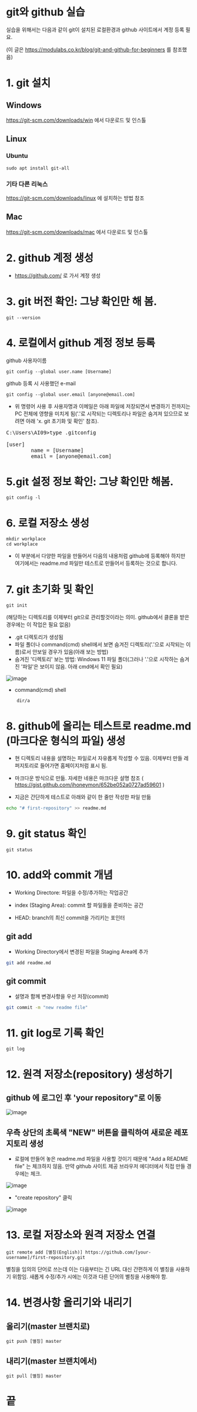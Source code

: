 git와 github 실습
=================
실습을 위해서는 다음과 같이 git이 설치된 로컬환경과 github 사이트에서 계정 등록 필요.

(이 글은 https://modulabs.co.kr/blog/git-and-github-for-beginners 를 참조했음)

# 1. git 설치 
## Windows
https://git-scm.com/downloads/win 에서 다운로드 및 인스톨
## Linux
### Ubuntu
    sudo apt install git-all
### 기타 다른 리눅스 
https://git-scm.com/downloads/linux 에 설치하는 방법 참조
## Mac
https://git-scm.com/downloads/mac 에서 다운로드 및 인스톨

# 2. github 계정 생성
* https://github.com/ 로 가서 계정 생성 


# 3. git 버전 확인: 그냥 확인만 해 봄.
    git --version

# 4. 로컬에서 github 계정 정보 등록
github 사용자이름
  
    git config --global user.name [Username]

github 등록 시 사용했던 e-mail

    git config --global user.email [anyone@email.com]

* 위 명령어 사용 후 사용자명과 이메일은 아래 파일에 저장되면서 변경하기 전까지는 PC 전체에 영향을 미치게 됨('.'로 시작되는 디렉토리나 파일은 숨겨져 있으므로 보려면 아래 'x. git 초기화 및 확인' 참조).

<pre>
C:\Users\AI09>type .gitconfig

[user]
        name = [Username]   
        email = [anyone@email.com]
</pre>

# 5.git 설정 정보 확인: 그냥 확인만 해봄.
    git config -l

# 6. 로컬 저장소 생성
    mkdir workplace
    cd workplace

* 이 부분에서 다양한 파일을 만들어서 다음의 내용처럼 github에 등록해야 하지만 여기에서는 readme.md 파일만 테스트로 만들어서 등록하는 것으로 합니다.

# 7. git 초기화 및 확인
    git init
(해당하는 디렉토리를 이제부터 git으로 관리할것이라는 의미. github에서 클론을 받은 경우에는 이 작업은 필요 없음)

* .git 디렉토리가 생성됨
* 파일 폴더나 command(cmd) shell에서 보면 숨겨진 디렉토리('.'으로 시작되는 이름)로서 안보일 경우가 있음(아래 보는 방법)
* 숨겨진 '디렉토리' 보는 방법: Windows 11 파일 폴더(그러나 '.'으로 시작하는 숨겨진 '파일'은 보이지 않음. 아래 cmd에서 확인 필요)
  
![image](https://github.com/user-attachments/assets/ec92d5f7-e113-4f2e-b2d0-04c314da075d)

* command(cmd) shell
```
    dir/a
```

# 8. github에 올리는 테스트로 readme.md (마크다운 형식의 파일) 생성
* 현 디렉토리 내용을 설명하는 파일로서 자유롭게 작성할 수 있음. 이제부터 만들 레퍼지토리로 들어가면 홈페이지처럼 표시 됨.

* 마크다운 방식으로 만듦. 자세한 네용은 마크다운 설명 참조 ( https://gist.github.com/ihoneymon/652be052a0727ad59601 )

* 지금은 간단하게 테스트로 아래와 같이 한 줄만 작성한 파일 만듦
```bash
echo "# first-repository" >> readme.md
```
# 9. git status 확인
    git status

# 10. add와 commit 개념
* Working Directore: 파일을 수정/추가하는 작업공간

* index (Staging Area): commit 할 파일들을 준비하는 공간

* HEAD: branch의 최신 commit을 가리키는 포인터

## git add
* Working Directory에서 변경된 파일을 Staging Area에 추가

```bash
git add readme.md
```
## git commit
* 설명과 함께 변경사항을 우선 저장(commit)

```bash
git commit -m "new readme file"
```
# 11. git log로 기록 확인
    git log

# 12. 원격 저장소(repository) 생성하기
## github 에 로그인 후 'your repository"로 이동

![image](https://github.com/user-attachments/assets/f5411f4c-d80f-4004-828a-3680180d731f)

## 우측 상단의 초록색 "NEW" 버튼을 클릭하여 새로운 레포지토리 생성 
* 로컬에 만들어 놓은 readme.md 파일을 사용할 것이기 때문에 "Add a README file" 는 체크하지 않음. 만약 github 사이트 제공 브라우저 에디터에서 직접 만들 경우에는 체크.

![image](https://github.com/user-attachments/assets/5da70a82-125c-4946-a6df-a5bdcfe25e73)

* "create repository" 클릭


![image](https://github.com/user-attachments/assets/468d6df6-485c-4f6f-ba6f-89564e5548fa)

# 13. 로컬 저장소와 원격 저장소 연결
    git remote add [별칭(English)] https://github.com/[your-username]/first-repository.git
별칭을 임의의 단어로 쓰는데 이는 다음부터는 긴 URL 대신 간편하게 이 별칭을 사용하기 위함임. 새롭게 수정/추가 시에는 이것과 다른 단어의 별칭을 사용해야 함.

# 14. 변경사항 올리기와 내리기
## 올리기(master 브랜치로)
    git push [별칭] master

## 내리기(master 브랜치에서)
    git pull [별칭] master

# 끝
